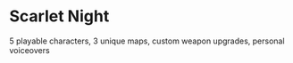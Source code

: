 # Scarlet Night 

5 playable characters, 
3 unique maps,
custom weapon upgrades,
personal voiceovers


